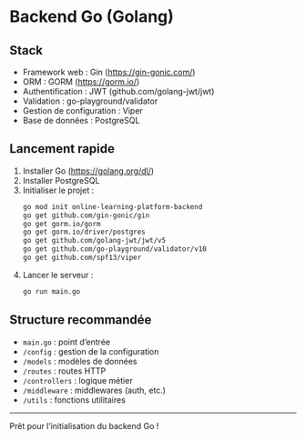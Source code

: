 # Backend Go (Golang)

## Stack
- Framework web : Gin (https://gin-gonic.com/)
- ORM : GORM (https://gorm.io/)
- Authentification : JWT (github.com/golang-jwt/jwt)
- Validation : go-playground/validator
- Gestion de configuration : Viper
- Base de données : PostgreSQL

## Lancement rapide

1. Installer Go (https://golang.org/dl/)
2. Installer PostgreSQL
3. Initialiser le projet :
   ```sh
   go mod init online-learning-platform-backend
   go get github.com/gin-gonic/gin
   go get gorm.io/gorm
   go get gorm.io/driver/postgres
   go get github.com/golang-jwt/jwt/v5
   go get github.com/go-playground/validator/v10
   go get github.com/spf13/viper
   ```
4. Lancer le serveur :
   ```sh
   go run main.go
   ```

## Structure recommandée
- `main.go` : point d’entrée
- `/config` : gestion de la configuration
- `/models` : modèles de données
- `/routes` : routes HTTP
- `/controllers` : logique métier
- `/middleware` : middlewares (auth, etc.)
- `/utils` : fonctions utilitaires

---

Prêt pour l’initialisation du backend Go !
